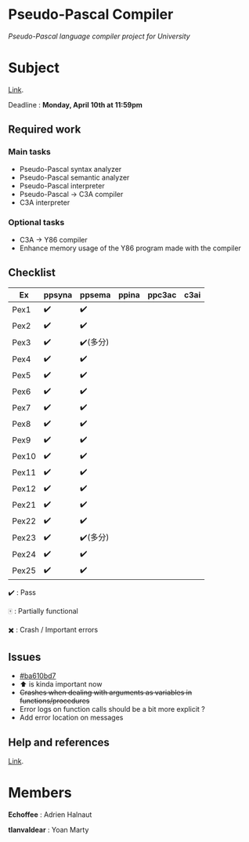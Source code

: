 
# Pseudo-Pascal Compiler
*Pseudo-Pascal language compiler project for University*

# Subject
[Link](http://dept-info.labri.fr/ENSEIGNEMENT/compi/projet.pdf).

Deadline : **Monday, April 10th at 11:59pm**

## Required work

### Main tasks

- Pseudo-Pascal syntax analyzer
- Pseudo-Pascal semantic analyzer
- Pseudo-Pascal interpreter
- Pseudo-Pascal -> C3A compiler
- C3A interpreter

### Optional tasks

- C3A -> Y86 compiler
- Enhance memory usage of the Y86 program made with the compiler 

## Checklist
Ex 	  | ppsyna | ppsema	 | ppina | ppc3ac | c3ai |
------|--------|---------|-------|--------|------|
Pex1  | ✔️ 	  |	✔️		|		|		 |		|
Pex2  | ✔️ 	  |	✔️		|		|		 |		|
Pex3  | ✔️ 	  |	✔️(多分)|		|		 |		|
Pex4  | ✔️ 	  |	✔️		|		|		 |		|
Pex5  | ✔️ 	  |	✔️		|		|		 |		|
Pex6  | ✔️ 	  |	✔️		|		|		 |		|
Pex7  | ✔️ 	  |	✔️		|		|		 |		|
Pex8  | ✔️ 	  |	✔️		|		|		 |		|  
Pex9  | ✔️ 	  |	✔️		|		|		 |		|
Pex10 | ✔️	  |	✔️		|		|		 |		|
Pex11 | ✔️ 	  |	✔️		|		|		 |		|
Pex12 | ✔️	  |	✔️		|		|		 |		|
Pex21 | ✔️	  |	✔️		|		|		 |		|
Pex22 | ✔️	  |	✔️		|		|		 |		|
Pex23 | ✔️	  |	✔️(多分)|		|		 |		|
Pex24 | ✔️	  |	✔️		|		|		 |		|
Pex25 | ✔️	  |	✔️		|		|		 |		|

✔️ : Pass 

🀄 : Partially functional

✖️ : Crash / Important errors

## Issues
- [#ba610bd7](https://github.com/Echoffee/pp-compiler/commit/ba610bd799cef48539d7e537eecc1285ef51a5e2)
- ⬆️ is kinda important now
- ~~Crashes when dealing with arguments as variables in functions/procedures~~
- Error logs on function calls should be a bit more explicit ?
- Add error location on messages

## Help and references

[Link](http://dept-info.labri.fr/ENSEIGNEMENT/compi/).

# Members

**Echoffee** : Adrien Halnaut

**tlanvaldear** : Yoan Marty
